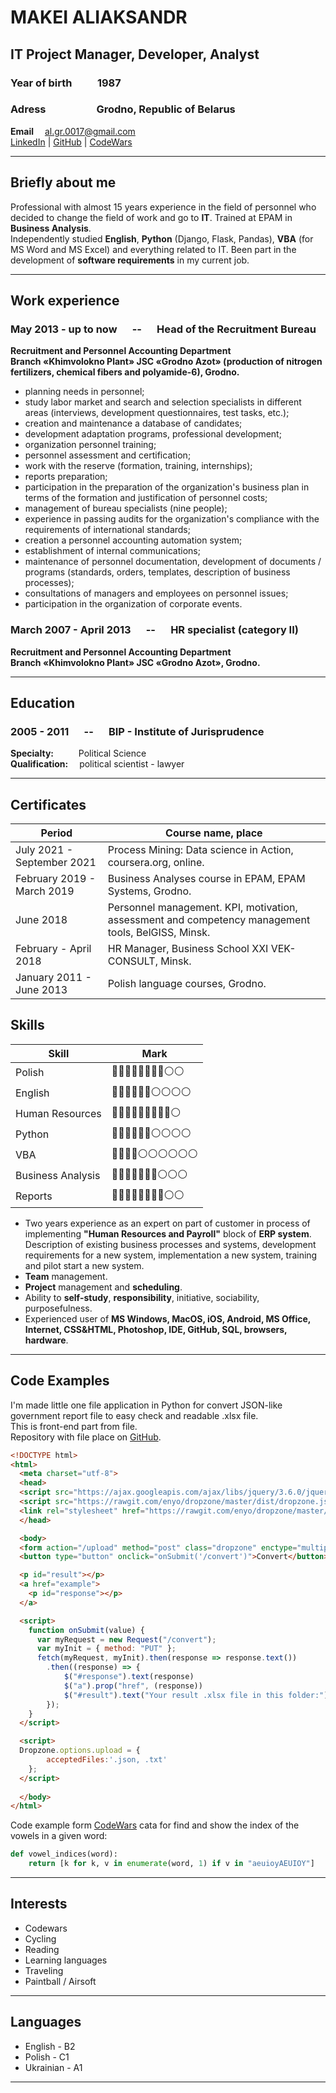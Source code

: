 # MAKEI ALIAKSANDR

## IT Project Manager, Developer, Analyst

### Year of birth &emsp;&emsp; 1987 
### Adress &emsp;&emsp;&emsp;&emsp;&nbsp;&nbsp; Grodno, Republic of Belarus  

**Email**&emsp;       al.gr.0017@gmail.com  
[LinkedIn](https://www.linkedin.com/in/aliaksandr-m-8b508342/ "LinkedIn") | 
[GitHub](https://github.com/AlexXG0152 "GitHub") | 
[CodeWars](https://www.codewars.com/users/AlexXG0152 "CodeWars")

***
## Briefly about me  
Professional with almost 15 years experience in the field of personnel who decided to change the field of work and go to **IT**.
Trained at EPAM in **Business Analysis**.  
Independently studied **English**, **Python** (Django, Flask, Pandas), **VBA** (for MS Word and MS Excel) and everything related to IT.
Been part in the development of **software requirements** in my current job.

***
## Work experience  
### **May 2013 - up to now** &emsp; -- &emsp; **Head of the Recruitment Bureau**  
**Recruitment and Personnel Accounting Department  
Branch «Khimvolokno Plant» JSC «Grodno Azot» (production of nitrogen fertilizers, chemical fibers and polyamide-6), Grodno.**  
- planning needs in personnel;
- study labor market and search and selection specialists in different areas (interviews, development questionnaires, test tasks, etc.);
- creation and maintenance a database of candidates;
- development adaptation programs, professional development;
- organization personnel training;
- personnel assessment and certification;
- work with the reserve (formation, training, internships);
- reports preparation;
- participation in the preparation of the organization's business plan in terms of the formation and justification of personnel costs;
- management of bureau specialists (nine people);
- experience in passing audits for the organization's compliance with the requirements of international standards;
- creation a personnel accounting automation system;
- establishment of internal communications;
- maintenance of personnel documentation, development of documents / programs (standards, orders, templates, description of business processes);
- consultations of managers and employees on personnel issues;
- participation in the organization of corporate events.

### **March 2007 - April 2013** &emsp; -- &emsp; **HR specialist (category II)**
**Recruitment and Personnel Accounting Department  
Branch «Khimvolokno Plant» JSC «Grodno Azot», Grodno.** 

***
## Education  
### **2005 - 2011** &emsp; -- &emsp; BIP - Institute of Jurisprudence  
**Specialty:** &emsp; &emsp; Political Science  
**Qualification:** &emsp;political scientist - lawyer

***
## Certificates  
  
Period                        | Course name, place
---------------------------   | ---------------------------
July 2021 - September 2021    | Process Mining: Data science in Action, coursera.org, online.
February 2019 - March 2019    | Business Analyses course in EPAM, EPAM Systems, Grodno.     
June 2018                     | Personnel management. KPI, motivation, assessment and competency management tools, BelGISS, Minsk.  
February - April 2018         | HR Manager, Business School XXI VEK-CONSULT, Minsk.  
January 2011 - June 2013      | Polish language courses, Grodno.  

## Skills  
  
Skill              | Mark
----------------   | ----------------
Polish             | :red_circle::red_circle::red_circle::red_circle::red_circle::red_circle::red_circle::red_circle::white_circle::white_circle:
English            | :red_circle::red_circle::red_circle::red_circle::red_circle::red_circle::white_circle::white_circle::white_circle::white_circle:
Human Resources    | :red_circle::red_circle::red_circle::red_circle::red_circle::red_circle::red_circle::red_circle::red_circle::white_circle:
Python             | :red_circle::red_circle::red_circle::red_circle::red_circle::red_circle::white_circle::white_circle::white_circle::white_circle:
VBA                | :red_circle::red_circle::red_circle::red_circle::white_circle::white_circle::white_circle::white_circle::white_circle::white_circle:
Business Analysis  | :red_circle::red_circle::red_circle::red_circle::red_circle::red_circle::red_circle::white_circle::white_circle::white_circle:
Reports            | :red_circle::red_circle::red_circle::red_circle::red_circle::red_circle::red_circle::red_circle::white_circle::white_circle:

* Two years experience as an expert on part of customer in process of implementing **"Human Resources and Payroll"** block of **ERP system**. Description of existing business processes and systems, development requirements for a new system, implementation a new system, training and pilot start a new system.  
* **Team** management.  
* **Project** management and **scheduling**.  
* Ability to **self-study**, **responsibility**, initiative, sociability, purposefulness.
* Experienced user of **MS Windows, MacOS, iOS, Android, MS Office, Internet, CSS&HTML, Photoshop, IDE, GitHub, SQL, browsers, hardware**. 

***
## Code Examples
I'm made little one file application in Python for convert JSON-like government report file to easy check and readable .xlsx file.  
This is front-end part from file.  
Repository with file place on [GitHub](https://github.com/AlexXG0152/PU-2 "GitHub").  

```html
<!DOCTYPE html>
<html>
  <meta charset="utf-8">
  <head>
  <script src="https://ajax.googleapis.com/ajax/libs/jquery/3.6.0/jquery.min.js"></script>
  <script src="https://rawgit.com/enyo/dropzone/master/dist/dropzone.js"></script>
  <link rel="stylesheet" href="https://rawgit.com/enyo/dropzone/master/dist/dropzone.css">
  </head>

  <body>
  <form action="/upload" method="post" class="dropzone" enctype="multipart/form-data" name="upload" id="upload"></form>
  <button type="button" onclick="onSubmit('/convert')">Convert</button>

  <p id="result"></p>
  <a href="example">
    <p id="response"></p>
  </a>

  <script>
    function onSubmit(value) {
      var myRequest = new Request("/convert");
      var myInit = { method: "PUT" };
      fetch(myRequest, myInit).then(response => response.text())
        .then((response) => {
            $("#response").text(response)
            $("a").prop("href", (response))
            $("#result").text("Your result .xlsx file in this folder:")
        });
    }
  </script>

  <script>
  Dropzone.options.upload = {
        acceptedFiles:'.json, .txt'       
    };
  </script>  
  
  </body>
</html>

```

Code example form [CodeWars](https://www.codewars.com/kata/5680781b6b7c2be860000036 "CodeWars") cata for find and show the index of the vowels in a given word:
```python
def vowel_indices(word):
    return [k for k, v in enumerate(word, 1) if v in "aeuioyAEUIOY"]
```

***
## Interests
* Codewars
* Сycling
* Reading
* Learning languages
* Traveling 
* Paintball / Airsoft 

*** 
## Languages  
* English - B2  
* Polish - C1  
* Ukrainian - A1  

***
